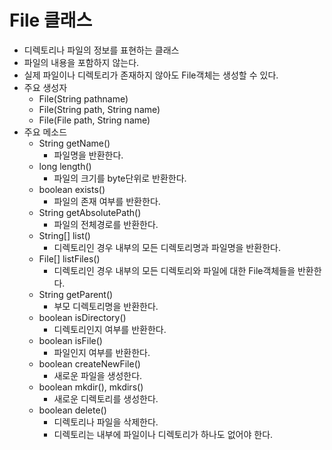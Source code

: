 # File 클래스
- 디렉토리나 파일의 정보를 표현하는 클래스
- 파일의 내용을 포함하지 않는다.
- 실제 파일이나 디렉토리가 존재하지 않아도 File객체는 생성할 수 있다.
- 주요 생성자
  + File(String pathname)
  + File(String path, String name)
  + File(File path, String name)
- 주요 메소드
  + String getName()
    * 파일명을 반환한다.
  + long length()
    * 파일의 크기를 byte단위로 반환한다.
  + boolean exists()
    * 파일의 존재 여부를 반환한다.
  + String getAbsolutePath()
    * 파일의 전체경로를 반환한다.
  + String[] list()		
    * 디렉토리인 경우 내부의 모든 디렉토리명과 파일명을 반환한다.
  + File[] listFiles()
    * 디렉토리인 경우 내부의 모든 디렉토리와 파일에 대한 File객체들을 반환한다.
  + String getParent()
    * 부모 디렉토리명을 반환한다.
  + boolean isDirectory()
    * 디렉토리인지 여부를 반환한다.
  + boolean 	isFile()
    * 파일인지 여부를 반환한다.
  + boolean createNewFile()
    * 새로운 파일을 생성한다.
  + boolean mkdir(), mkdirs()
    * 새로운 디렉토리를 생성한다.
  + boolean delete()
    * 디렉토리나 파일을 삭제한다.
    * 디렉토리는 내부에 파일이나 디렉토리가 하나도 없어야 한다.
